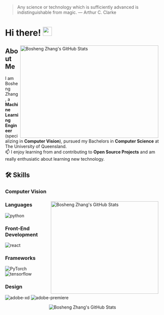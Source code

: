 > Any science or technology which is sufficiently advanced is indistinguishable from magic. — Arthur C. Clarke
# Hi there! <img src="https://media.giphy.com/media/hvRJCLFzcasrR4ia7z/giphy.gif" width="29px"> 
<img src="https://github-readme-stats.vercel.app/api?username=danielzhangau&show_icons=true" alt="Bosheng Zhang's GitHub Stats" height="300" width="450" align="right" style="margin: 5px; margin-bottom: 0px;" />  

## About Me
I am Bosheng Zhang, a **Machine Learning Engineer** (specializing in **Computer Vision**), pursued my Bachelors in **Computer Science** at The University of Queensland.  
📫 I enjoy learning from and contributing to **Open Source Projects** and am really enthusiatic about learning new technology.  

## 🛠️ Skills
### Computer Vision
<img src="https://github-readme-stats.vercel.app/api/top-langs/?username=danielzhangau" alt="Bosheng Zhang's GitHub Stats" height="300" width="350" align="right" style="margin: 5px; margin-bottom: 0px;" /> 

### Languages 
![python](https://img.shields.io/badge/Python-3776AB?style=for-the-badge&logo=python&logoColor=white) 

### Front-End Development
![react](https://img.shields.io/badge/React-20232A?style=for-the-badge&logo=react&logoColor=61DAFB) 

### Frameworks
![PyTorch](https://img.shields.io/badge/PyTorch-EE4C2C?style=for-the-badge&logo=PyTorch&logoColor=white) 
![tensorflow](https://img.shields.io/badge/TensorFlow-FF6F00?style=for-the-badge&logo=tensorflow&logoColor=white)

### Design 
![adobe-xd](https://img.shields.io/badge/Adobe%20XD-470137?style=for-the-badge&logo=Adobe%20XD&logoColor=#FF61F6)
![adobe-premiere](https://img.shields.io/badge/Adobe-Premiere%20Pro-9999FF?style=for-the-badge&logo=Adobe-Premiere%20Pro&labelColor=2f2f5b&logoWidth=15)

<p align="center">
  <img src="https://github-readme-streak-stats.herokuapp.com/?user=danielzhangau" alt="Bosheng Zhang's GitHub Stats"/>
</p>
